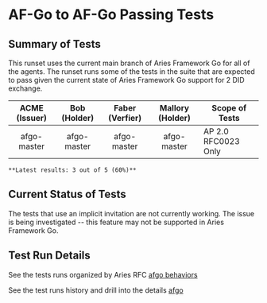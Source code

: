 # AF-Go to AF-Go Passing Tests

## Summary of Tests


 This runset uses the current main branch of Aries Framework Go for all of the agents. The runset runs some of the tests in the suite
 that are expected to pass given the current state of Aries Framework Go support for 2 DID exchange.
 


|  ACME (Issuer) | Bob (Holder) | Faber (Verfier) | Mallory (Holder) | Scope of Tests |
| :------------: | :----------: | :-------------: | :--------------: | -------------- |
| afgo-master | afgo-master | afgo-master | afgo-master | AP 2.0 RFC0023 Only |

```tip
**Latest results: 3 out of 5 (60%)**
```

## Current Status of Tests

The tests that use an implicit invitation are not currently working. The issue is being investigated -- this feature may not be
supported in Aries Framework Go.

## Test Run Details
See the tests runs organized by Aries RFC [afgo behaviors](https://allure.vonx.io/api/allure-docker-service/projects/afgo/reports/latest/index.html?redirect=false#behaviors)

See the test runs history and drill into the details [afgo](https://allure.vonx.io/allure-docker-service-ui/projects/afgo/reports/latest)

